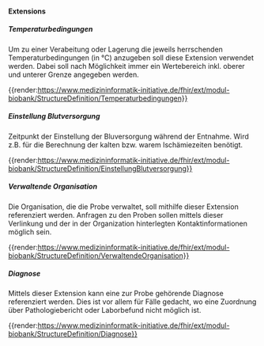 #### Extensions


##### Temperaturbedingungen

Um zu einer Verabeitung oder Lagerung die jeweils herrschenden Temperaturbedingungen (in °C) anzugeben soll diese Extension verwendet werden. Dabei soll nach Möglichkeit immer ein Wertebereich inkl. oberer und unterer Grenze angegeben werden.

{{render:https://www.medizininformatik-initiative.de/fhir/ext/modul-biobank/StructureDefinition/Temperaturbedingungen}}


##### Einstellung Blutversorgung

Zeitpunkt der Einstellung der Bluversorgung während der Entnahme. Wird z.B. für die Berechnung der kalten bzw. warem Ischämiezeiten benötigt.

{{render:https://www.medizininformatik-initiative.de/fhir/ext/modul-biobank/StructureDefinition/EinstellungBlutversorgung}}

##### Verwaltende Organisation

Die Organisation, die die Probe verwaltet, soll mithilfe dieser Extension referenziert werden. Anfragen zu den Proben sollen mittels dieser Verlinkung und der in der Organization hinterlegten Kontaktinformationen möglich sein.

{{render:https://www.medizininformatik-initiative.de/fhir/ext/modul-biobank/StructureDefinition/VerwaltendeOrganisation}}



##### Diagnose

Mittels dieser Extension kann eine zur Probe gehörende Diagnose referenziert werden. Dies ist vor allem für Fälle gedacht, wo eine Zuordnung über Pathologiebericht oder Laborbefund nicht möglich ist.

{{render:https://www.medizininformatik-initiative.de/fhir/ext/modul-biobank/StructureDefinition/Diagnose}}